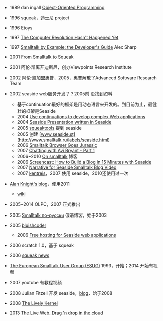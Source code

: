 - 1989 dan ingall [Object-Oriented Programming](https://www.youtube.com/watch?v=Ao9W93OxQ7U)
- 1996 squeak，迪士尼 project
- 1996 Etoys
- 1997 [The Computer Revolution Hasn't Happened Yet](https://www.youtube.com/watch?v=oKg1hTOQXoY)
- 1997 [Smalltalk by Example: the Developer's Guide](https://rmod-files.lille.inria.fr/FreeBooks/ByExample/) Alex Sharp
- 2001 [From Smalltalk to Squeak](https://www.youtube.com/watch?v=4ki2AQvneD8)
- 2001 阿伦·凯离开迪斯尼，创办Viewpoints Research Institute
- 2002 阿伦·凯加盟惠普，2005，惠普解散了Advanced Software Research Team
- 2002 seaside web服务开发？？2005前 没找到资料
    - 基于continuation最好的框架是用动态语言来开发的。到目前为止，最健壮的框架是Seaside
    - 2004 [Use continuations to develop complex Web applications](http://www.smalltalk.ru/articles/web-continuations.html)
    - 2004 [Seaside Presentation written in Seaside](https://map.squeak.org/package/ecfbd452-9b2c-4bfb-a99a-9e2ba13b2999/autoversion/2)
    - 2005 [squeaktools](https://bergel.eu/download/squeaktools.pdf) 提到 seaside
    - 2005 创建 [www.seaside.st](http://www.smalltalk.ru/labels/seaside.html)
    - 2006 [Smalltalk Browser Goes Jurassic](https://www.memerocket.com/2006/02/01/smalltalk-browser-goes-jurassic)
    - 2007 [Chatting with Avi Bryant - Part 1](https://www.akitaonrails.com/2007/12/15/chatting-with-avi-bryant-part-1)
    - 2006~2010 [On smalltalk](http://onsmalltalk.com/?_k=Hne0DzvR) 博客
    - 2006 [Screencast: How to Build a Blog in 15 Minutes with Seaside](http://onsmalltalk.com/screencast-how-to-build-a-blog-in-15-minutes-with-seaside)
    - 2007 [Narrative for Seaside Smalltalk Blog Video](https://kleinfelter.com/narrative-for-seaside-smalltalk-blog-video)
    - 2007 [kentreis](https://kentreis.wordpress.com/category/seaside/)，2007 使用 seaside，2010还使用过一次
- [Alan Knight's blog](https://alanknightsblog.blogspot.com/2011/05/new-blog-address.html)，使用2011
    - [wiki](https://wiki.c2.com/?AlanKnight)
- 2005~2014 OLPC，2007 正式推出
- 2005 [Smalltalk по-русски](http://www.smalltalk.ru/2005/08/squeak.html) 俄语博客，始于2003
- 2005 [bluishcoder](https://bluishcoder.co.nz/2005/index.html)
    - 2006 [Free hosting for Seaside web applications](https://bluishcoder.co.nz/2006/02/22/free-hosting-for-seaside-web.html)
- 2006 scratch 1.0，基于 squeak

- 2006 [squeak news](https://news.squeak.org/?query-9-page=104)
- [The European Smalltalk User Group (ESUG)](https://esug.org/conferences.html) 1993，开始；2014 开始有视频
- 2007 youtube 有教程视频
- 2008 Julian Fitzell 开发 seaside，[blog](http://blog.fitzell.ca/search?updated-max=2008-05-12T05:14:00%2B01:00&max-results=7)，始于2008
- 2008 [The Lively Kernel](https://www.youtube.com/watch?v=gGw09RZjQf8)
- 2013 [The Live Web. Drag 'n drop in the cloud](https://www.youtube.com/watch?v=QTJRwKOFddc)